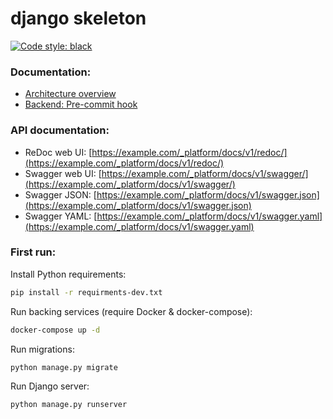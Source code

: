 # django skeleton

[![Code style: black](https://img.shields.io/badge/code%20style-black-000000.svg)](https://github.com/psf/black)

### Documentation: ###

* [Architecture overview](docs/architecture_overview.md)
* [Backend: Pre-commit hook](docs/pre_commit_hook.md)

### API documentation: ###

* ReDoc web UI: [https://example.com/_platform/docs/v1/redoc/](https://example.com/_platform/docs/v1/redoc/)
* Swagger web UI: [https://example.com/_platform/docs/v1/swagger/](https://example.com/_platform/docs/v1/swagger/)
* Swagger JSON: [https://example.com/_platform/docs/v1/swagger.json](https://example.com/_platform/docs/v1/swagger.json)
* Swagger YAML: [https://example.com/_platform/docs/v1/swagger.yaml](https://example.com/_platform/docs/v1/swagger.yaml)

### First run: ###

Install Python requirements:

```bash
pip install -r requirments-dev.txt
```

Run backing services (require Docker & docker-compose):

```bash
docker-compose up -d
```

Run migrations:

```bash
python manage.py migrate
```

Run Django server:

```bash
python manage.py runserver
```

